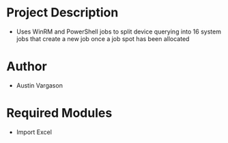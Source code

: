 # Project Description
- Uses WinRM and PowerShell jobs to split device querying into 16 system jobs that create a new job once a job spot has been allocated

# Author
- Austin Vargason

# Required Modules
- Import Excel